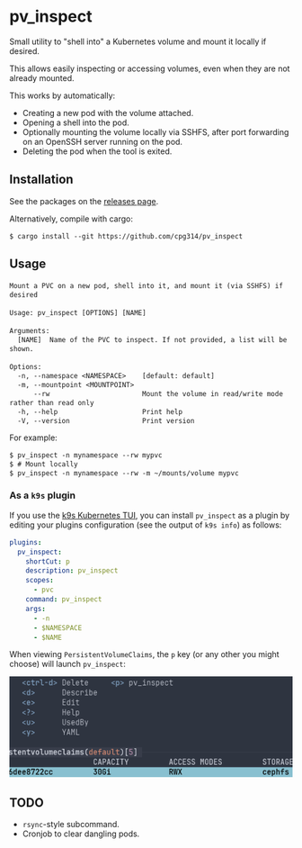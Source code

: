 # pv_inspect

Small utility to "shell into" a Kubernetes volume and mount it locally if desired.

This allows easily inspecting or accessing volumes, even when they are not already mounted.

This works by automatically:

- Creating a new pod with the volume attached.
- Opening a shell into the pod.
- Optionally mounting the volume locally via SSHFS, after port forwarding on an OpenSSH server running on the pod.
- Deleting the pod when the tool is exited.

## Installation

See the packages on the [releases page](https://github.com/cpg314/pv_inspect/releases).

Alternatively, compile with cargo:

```console
$ cargo install --git https://github.com/cpg314/pv_inspect
```

## Usage

```
Mount a PVC on a new pod, shell into it, and mount it (via SSHFS) if desired

Usage: pv_inspect [OPTIONS] [NAME]

Arguments:
  [NAME]  Name of the PVC to inspect. If not provided, a list will be shown.

Options:
  -n, --namespace <NAMESPACE>    [default: default]
  -m, --mountpoint <MOUNTPOINT>
      --rw                       Mount the volume in read/write mode rather than read only
  -h, --help                     Print help
  -V, --version                  Print version
```

For example:

```console
$ pv_inspect -n mynamespace --rw mypvc
$ # Mount locally
$ pv_inspect -n mynamespace --rw -m ~/mounts/volume mypvc
```

### As a `k9s` plugin

If you use the [k9s Kubernetes TUI](https://k9scli.io/), you can install `pv_inspect` as a plugin by editing your plugins configuration (see the output of `k9s info`) as follows:

```yaml
plugins:
  pv_inspect:
    shortCut: p
    description: pv_inspect
    scopes:
      - pvc
    command: pv_inspect
    args:
      - -n
      - $NAMESPACE
      - $NAME
```

When viewing `PersistentVolumeClaims`, the `p` key (or any other you might choose) will launch `pv_inspect`:

![k9s screenshot](k9s.png)

## TODO

- `rsync`-style subcommand.
- Cronjob to clear dangling pods.
